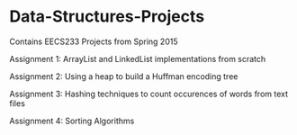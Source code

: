 # Data-Structures-Projects
Contains EECS233 Projects from Spring 2015

Assignment 1: ArrayList and LinkedList implementations from scratch

Assignment 2: Using a heap to build a Huffman encoding tree

Assignment 3: Hashing techniques to count occurences of words from text files

Assignment 4: Sorting Algorithms
